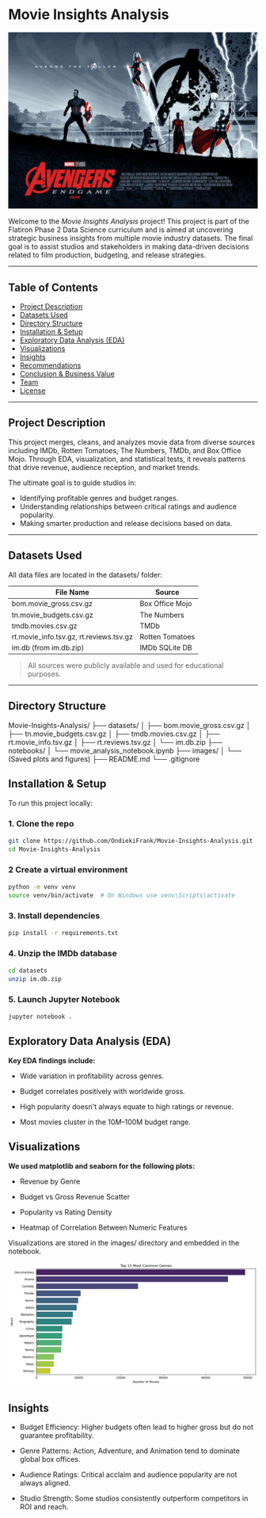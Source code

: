 # Movie Insights Analysis

![Avengers Banner](images/Avanger1.jpeg)

Welcome to the *Movie Insights Analysis* project! This project is part of the Flatiron Phase 2 Data Science curriculum and is aimed at uncovering strategic business insights from multiple movie industry datasets. The final goal is to assist studios and stakeholders in making data-driven decisions related to film production, budgeting, and release strategies.

---

## Table of Contents

- [Project Description](#project-description)
- [Datasets Used](#datasets-used)
- [Directory Structure](#directory-structure)
- [Installation & Setup](#installation--setup)
- [Exploratory Data Analysis (EDA)](#exploratory-data-analysis-eda)
- [Visualizations](#visualizations)
- [Insights](#insights)
- [Recommendations](#recommendations)
- [Conclusion & Business Value](#conclusion--business-value)
- [Team](#team)
- [License](#license)

---

## Project Description

This project merges, cleans, and analyzes movie data from diverse sources including IMDb, Rotten Tomatoes, The Numbers, TMDb, and Box Office Mojo. Through EDA, visualization, and statistical tests, it reveals patterns that drive revenue, audience reception, and market trends.

The ultimate goal is to guide studios in:
- Identifying profitable genres and budget ranges.
- Understanding relationships between critical ratings and audience popularity.
- Making smarter production and release decisions based on data.

---

## Datasets Used

All data files are located in the datasets/ folder:

| File Name | Source |
|----------|--------|
| bom.movie_gross.csv.gz | Box Office Mojo |
| tn.movie_budgets.csv.gz | The Numbers |
| tmdb.movies.csv.gz | TMDb |
| rt.movie_info.tsv.gz, rt.reviews.tsv.gz | Rotten Tomatoes |
| im.db (from im.db.zip) | IMDb SQLite DB |

> All sources were publicly available and used for educational purposes.

---

## Directory Structure

Movie-Insights-Analysis/
├── datasets/
│ ├── bom.movie_gross.csv.gz
│ ├── tn.movie_budgets.csv.gz
│ ├── tmdb.movies.csv.gz
│ ├── rt.movie_info.tsv.gz
│ ├── rt.reviews.tsv.gz
│ └── im.db.zip
├── notebooks/
│ └── movie_analysis_notebook.ipynb
├── images/
│ └── (Saved plots and figures)
├── README.md
└── .gitignore

## Installation & Setup

To run this project locally:

### 1. Clone the repo
```bash
git clone https://github.com/OndiekiFrank/Movie-Insights-Analysis.git
cd Movie-Insights-Analysis
```

### 2 Create a virtual environment
```bash
python -m venv venv
source venv/bin/activate  # On Windows use venv\Scripts\activate
```
### 3. Install dependencies
```bash
pip install -r requirements.txt
```

### 4. Unzip the IMDb database
```bash
cd datasets
unzip im.db.zip
```
### 5. Launch Jupyter Notebook
```bash
jupyter notebook .
```
## Exploratory Data Analysis (EDA)
**Key EDA findings include:**

- Wide variation in profitability across genres.

- Budget correlates positively with worldwide gross.

- High popularity doesn't always equate to high ratings or revenue.

- Most movies cluster in the $10M–$100M budget range.

## Visualizations
**We used matplotlib and seaborn for the following plots:**

- Revenue by Genre

- Budget vs Gross Revenue Scatter

- Popularity vs Rating Density

- Heatmap of Correlation Between Numeric Features

Visualizations are stored in the images/ directory and embedded in the notebook.

![Most Common Genres](images/Mostcommongenres.png)

## Insights
- Budget Efficiency: Higher budgets often lead to higher gross but do not guarantee profitability.

- Genre Patterns: Action, Adventure, and Animation tend to dominate global box offices.

- Audience Ratings: Critical acclaim and audience popularity are not always aligned.

- Studio Strength: Some studios consistently outperform competitors in ROI and reach.
